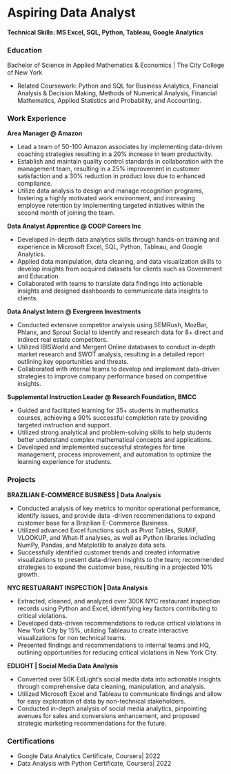 # Aspiring Data Analyst

#### Technical Skills: MS Excel, SQL, Python, Tableau, Google Analytics

### Education
Bachelor of Science in Applied Mathematics & Economics | The City College of New York
- Related Coursework: Python and SQL for Business Analytics, Financial Analysis & Decision Making, Methods of Numerical Analysis, Financial Mathematics, Applied Statistics and Probability, and Accounting.

### Work Experience
**Area Manager @ Amazon**
- Lead a team of 50-100 Amazon associates by implementing data-driven coaching strategies resulting in a 20% increase in team productivity.
- Establish and maintain quality control standards in collaboration with the management team, resulting in a 25% improvement in customer satisfaction and a 30% reduction in product loss due to enhanced compliance.
- Utilize data analysis to design and manage recognition programs, fostering a highly motivated work environment, and increasing employee retention by implementing targeted initiatives within the second month of joining the team.

**Data Analyst Apprentice @ COOP Careers Inc**
- Developed in-depth data analytics skills through hands-on training and experience in Microsoft Excel, SQL, Python, Tableau, and Google Analytics.
- Applied data manipulation, data cleaning, and data visualization skills to develop insights from acquired datasets for clients such as Government and Education.
- Collaborated with teams to translate data findings into actionable insights and designed dashboards to communicate data insights to clients.

**Data Analyst Intern @ Evergreen Investments**
- Conducted extensive competitor analysis using SEMRush, MozBar, Phlanx, and Sprout Social to identify and research data for 8+ direct and indirect real estate competitors.
- Utilized IBISWorld and Mergent Online databases to conduct in-depth market research and SWOT analysis, resulting in a detailed report outlining key opportunities and threats.
- Collaborated with internal teams to develop and implement data-driven strategies to improve company performance based on competitive insights.

**Supplemental Instruction Leader @ Research Foundation, BMCC**
- Guided and facilitated learning for 35+ students in mathematics courses, achieving a 90% successful completion rate by providing targeted instruction and support.
- Utilized strong analytical and problem-solving skills to help students better understand complex mathematical concepts and applications.
- Developed and implemented successful strategies for time management, process improvement, and automation to optimize the learning experience for students.

### Projects
**BRAZILIAN E-COMMERCE BUSINESS | Data Analysis**
- Conducted analysis of key metrics to monitor operational performance, identify issues, and provide data -driven recommendations to expand customer base for a Brazilian E-Commerce Business.
- Utilized advanced Excel functions such as Pivot Tables, SUMIF, VLOOKUP, and What-If analyses, as well as Python libraries including NumPy, Pandas, and Matplotlib to analyze data sets.
- Successfully identified customer trends and created informative visualizations to present data-driven insights to the team; recommended strategies to expand the customer base, resulting in a projected 10% growth.

**NYC RESTUARANT INSPECTION | Data Analysis**
- Extracted, cleaned, and analyzed over 300K NYC restaurant inspection records using Python and Excel, identifying key factors contributing to critical violations.
- Developed data-driven recommendations to reduce critical violations in New York City by 15%, utilizing Tableau to create interactive visualizations for non technical teams.
- Presented findings and recommendations to internal teams and HQ, outlining opportunities for reducing critical violations in New York City.

**EDLIGHT | Social Media Data Analysis**
- Converted over 50K EdLight’s social media data into actionable insights through comprehensive data cleaning, manipulation, and analysis.
- Utilized Microsoft Excel and Tableau to communicate findings and allow for easy exploration of data by non-technical stakeholders. 
- Conducted in-depth analysis of social media analytics, pinpointing avenues for sales and conversions enhancement, and proposed strategic marketing recommendations for the future.


### Certifications
- Google Data Analytics Certificate, Coursera| 2022
- Data Analysis with Python Certificate, Coursera| 2022
